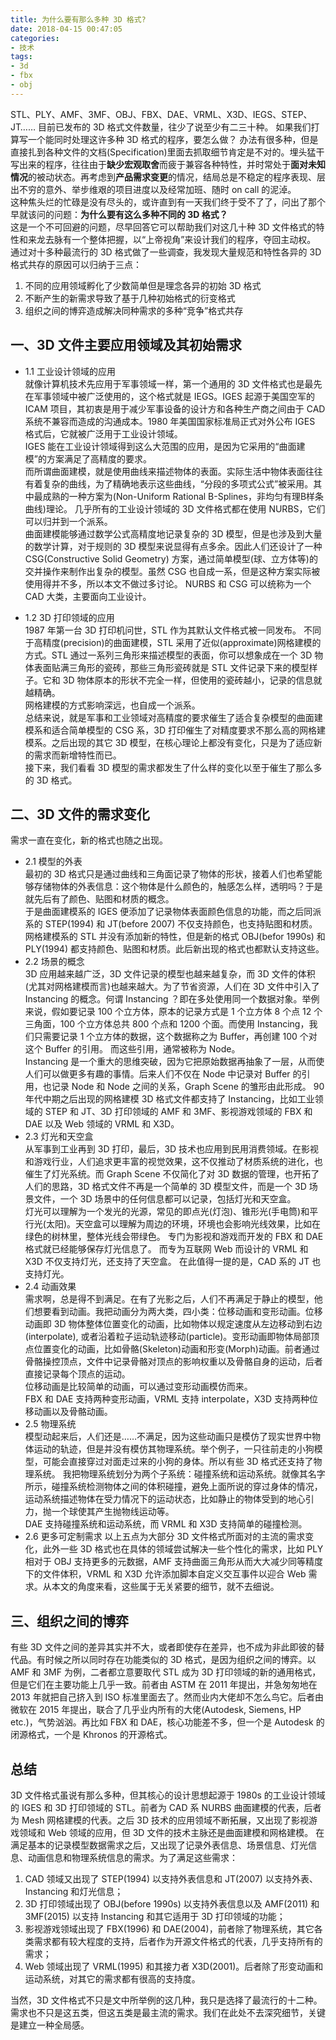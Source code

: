 ```yaml
---
title: 为什么要有那么多种 3D 格式?
date: 2018-04-15 00:47:05
categories:
- 技术
tags: 
- 3d
- fbx
- obj 
---
```


STL、PLY、AMF、3MF、OBJ、FBX、DAE、VRML、X3D、IEGS、STEP、JT…… 目前已发布的 3D 格式文件数量，往少了说至少有二三十种。 
如果我们打算写一个能同时处理这许多种 3D 格式的程序，要怎么做？ 
办法有很多种，但是直接扎到各种文件的文档(Specification)里面去抓取细节肯定是不对的。埋头猛干写出来的程序，往往由于**缺少宏观取舍**而疲于兼容各种特性，并时常处于**面对未知情况**的被动状态。再考虑到**产品需求变更**的情况，结局总是不稳定的程序表现、层出不穷的意外、举步维艰的项目进度以及经常加班、随时 on call 的泥淖。   
这种焦头烂的忙碌是没有尽头的，或许直到有一天我们终于受不了了，问出了那个早就该问的问题：**为什么要有这么多种不同的 3D 格式？**  
这是一个不可回避的问题，尽早回答它可以帮助我们对这几十种 3D 文件格式的特性和来龙去脉有一个整体把握，以“上帝视角”来设计我们的程序，夺回主动权。  
通过对十多种最流行的 3D 格式做了一些调查，我发现大量规范和特性各异的 3D 格式共存的原因可以归纳于三点：
1. 不同的应用领域孵化了少数简单但是理念各异的初始 3D 格式
2. 不断产生的新需求导致了基于几种初始格式的衍变格式
3. 组织之间的博弈造成解决同种需求的多种“竞争”格式共存
<!--more-->

## 一、3D 文件主要应用领域及其初始需求
- 1.1 工业设计领域的应用  
就像计算机技术先应用于军事领域一样，第一个通用的 3D 文件格式也是最先在军事领域中被广泛使用的，这个格式就是 IEGS。IGES 起源于美国空军的 ICAM 项目，其初衷是用于减少军事设备的设计方和各种生产商之间由于 CAD 系统不兼容而造成的沟通成本。1980 年美国国家标准局正式对外公布 IGES 格式后，它就被广泛用于工业设计领域。   
IGES 能在工业设计领域得到这么大范围的应用，是因为它采用的“曲面建模”的方案满足了高精度的要求。  
而所谓曲面建模，就是使用曲线来描述物体的表面。实际生活中物体表面往往有着复杂的曲线，为了精确地表示这些曲线，“分段的多项式公式”被采用。其中最成熟的一种方案为(Non-Uniform Rational B-Splines，非均匀有理B样条曲线)理论。  几乎所有的工业设计领域的 3D 文件格式都在使用 NURBS，它们可以归并到一个派系。  
曲面建模能够通过数学公式高精度地记录复杂的 3D 模型，但是也涉及到大量的数学计算，对于规则的 3D 模型来说显得有点多余。因此人们还设计了一种 CSG(Constructive Solid Geometry) 方案，通过简单模型(球、立方体等)的交并操作来制作出复杂的模型。虽然 CSG 也自成一系，但是这种方案实际被使用得并不多，所以本文不做过多讨论。
NURBS 和 CSG 可以统称为一个 CAD 大类，主要面向工业设计。

- 1.2 3D 打印领域的应用  
1987 年第一台 3D 打印机问世，STL 作为其默认文件格式被一同发布。 不同于高精度(precision)的曲面建模，STL 采用了近似(approximate)网格建模的方式。STL 通过一系列三角形来描述模型的表面，你可以想象成在一个 3D 物体表面贴满三角形的瓷砖，那些三角形瓷砖就是 STL 文件记录下来的模型样子。它和 3D 物体原本的形状不完全一样，但使用的瓷砖越小，记录的信息就越精确。  
网格建模的方式影响深远，也自成一个派系。  
总结来说，就是军事和工业领域对高精度的要求催生了适合复杂模型的曲面建模系和适合简单模型的 CSG 系，3D 打印催生了对精度要求不那么高的网格建模系。之后出现的其它 3D 模型，在核心理论上都没有变化，只是为了适应新的需求而新增特性而已。  
接下来，我们看看 3D 模型的需求都发生了什么样的变化以至于催生了那么多的 3D 格式。

## 二、3D 文件的需求变化
需求一直在变化，新的格式也随之出现。

- 2.1 模型的外表  
最初的 3D 格式只是通过曲线和三角面记录了物体的形状，接着人们也希望能够存储物体的外表信息：这个物体是什么颜色的，触感怎么样，透明吗？于是就先后有了颜色、贴图和材质的概念。  
于是曲面建模系的 IGES 便添加了记录物体表面颜色信息的功能，而之后同派系的 STEP(1994) 和 JT(before 2007) 不仅支持颜色，也支持贴图和材质。  
网格建模系的 STL 并没有添加新的特性，但是新的格式 OBJ(befor 1990s) 和 PLY(1994) 都支持颜色、贴图和材质。此后新出现的格式也都默认支持这些。 
- 2.2 场景的概念  
3D 应用越来越广泛，3D 文件记录的模型也越来越复杂，而 3D 文件的体积(尤其对网格建模而言)也越来越大。为了节省资源，人们在 3D 文件中引入了 Instancing 的概念。何谓 Instancing ？即在多处使用同一个数据对象。举例来说，假如要记录 100 个立方体，原本的记录方式是 1 个立方体 8 个点 12 个三角面，100 个立方体总共 800 个点和 1200 个面。而使用 Instancing，我们只需要记录 1 个立方体的数据，这个数据称之为 Buffer，再创建 100 个对这个 Buffer 的引用。 而这些引用，通常被称为 Node。  
Instancing 是一个重大的思维突破，因为它把原始数据再抽象了一层，从而使人们可以做更多有趣的事情。后来人们不仅在 Node 中记录对 Buffer 的引用，也记录 Node 和 Node 之间的关系，Graph Scene 的雏形由此形成。
90 年代中期之后出现的网格建模 3D 格式文件都支持了 Instancing，比如工业领域的 STEP 和 JT、3D 打印领域的 AMF 和 3MF、影视游戏领域的 FBX 和 DAE 以及 Web 领域的 VRML 和 X3D。
- 2.3 灯光和天空盒  
从军事到工业再到 3D 打印，最后，3D 技术也应用到民用消费领域。在影视和游戏行业，人们追求更丰富的视觉效果，这不仅推动了材质系统的进化，也催生了灯光系统。而 Graph Scene 不仅简化了对 3D 数据的管理，也开拓了人们的思路，3D 格式文件不再是一个简单的 3D 模型文件，而是一个 3D 场景文件，一个 3D 场景中的任何信息都可以记录，包括灯光和天空盒。  
灯光可以理解为一个发光的光源，常见的即点光(灯泡)、锥形光(手电筒)和平行光(太阳)。天空盒可以理解为周边的环境，环境也会影响光线效果，比如在绿色的树林里，整体光线会带绿色。
专门为影视和游戏而开发的 FBX 和 DAE 格式就已经能够保存灯光信息了。 而专为互联网 Web 而设计的 VRML 和 X3D 不仅支持灯光，还支持了天空盒。
在此值得一提的是，CAD 系的 JT 也支持灯光。
- 2.4 动画效果  
需求啊，总是得不到满足。在有了光影之后，人们不再满足于静止的模型，他们想要看到动画。我把动画分为两大类，四小类：位移动画和变形动画。位移动画即 3D 物体整体位置变化的动画，比如物体以规定速度从左边移动到右边(interpolate), 或者沿着粒子运动轨迹移动(particle)。变形动画即物体局部顶点位置变化的动画，比如骨骼(Skeleton)动画和形变(Morph)动画。前者通过骨骼操控顶点，文件中记录骨骼对顶点的影响权重以及骨骼自身的运动，后者直接记录每个顶点的运动。  
位移动画是比较简单的动画，可以通过变形动画模仿而来。  
FBX 和 DAE 支持两种变形动画，VRML 支持 interpolate，X3D 支持两种位移动画以及骨骼动画。  
- 2.5 物理系统  
模型动起来后，人们还是……不满足，因为这些动画只是模仿了现实世界中物体运动的轨迹，但是并没有模仿其物理系统。举个例子，一只往前走的小狗模型，可能会直接穿过对面走过来的小狗的身体。所以有些 3D 格式还支持了物理系统。
我把物理系统划分为两个子系统：碰撞系统和运动系统。就像其名字所示，碰撞系统检测物体之间的体积碰撞，避免上面所说的穿过身体的情况，运动系统描述物体在受力情况下的运动状态，比如静止的物体受到的地心引力，抛一个球使其产生抛物线运动等。  
DAE 支持碰撞系统和运动系统，而 VRML 和 X3D 支持简单的碰撞检测。
- 2.6 更多可定制需求
以上五点为大部分 3D 文件格式所面对的主流的需求变化，此外一些 3D 格式也在具体的领域尝试解决一些个性化的需求，比如 PLY 相对于 OBJ 支持更多的元数据，AMF 支持曲面三角形从而大大减少同等精度下的文件体积，VRML 和 X3D 允许添加脚本自定义交互事件以迎合 Web 需求。从本文的角度来看，这些属于无关紧要的细节，就不去细说。

## 三、组织之间的博弈  
有些 3D 文件之间的差异其实并不大，或者即使存在差异，也不成为非此即彼的替代品。有时候之所以同时存在功能类似的 3D 格式，是因为组织之间的博弈。以 AMF 和 3MF 为例，二者都立意要取代 STL 成为 3D 打印领域的新的通用格式，但是它们在主要功能上几乎一致。前者由 ASTM 在 2011 年提出，并急匆匆地在 2013 年就把自己挤入到 ISO 标准里面去了。然而业内大佬却不怎么鸟它。后者由微软在 2015 年提出，联合了几乎业内所有的大佬(Autodesk, Siemens, HP etc.)，气势汹汹。再比如 FBX 和 DAE，核心功能差不多，但一个是 Autodesk 的闭源格式，一个是 Khronos 的开源格式。  

## 总结
3D 文件格式虽说有那么多种，但其核心的设计思想起源于 1980s 的工业设计领域的 IGES 和 3D 打印领域的 STL。前者为 CAD 系 NURBS 曲面建模的代表，后者为 Mesh 网格建模的代表。之后 3D 技术的应用领域不断拓展，又出现了影视游戏领域和 Web 领域的应用，但 3D 文件的技术主脉还是曲面建模和网格建模。
在满足基本的记录模型数据需求之后，又出现了记录外表信息、场景信息、灯光信息、动画信息和物理系统信息的需求。为了满足这些需求：  
1. CAD 领域又出现了 STEP(1994) 以支持外表信息和 JT(2007) 以支持外表、Instancing 和灯光信息；  
2. 3D 打印领域出现了 OBJ(before 1990s) 以支持外表信息以及 AMF(2011) 和 3MF(2015) 以支持 Instancing 和其它适用于 3D 打印领域的功能；  
3. 影视游戏领域出现了 FBX(1996) 和 DAE(2004)，前者除了物理系统，其它各类需求都有较大程度的支持，后者作为开源文件格式的代表，几乎支持所有的需求；
4. Web 领域出现了 VRML(1995) 和其接力者 X3D(2001)。后者除了形变动画和运动系统，对其它的需求都有很高的支持度。  

当然，3D 文件格式不只是文中所举例的这几种，我只是选择了最流行的十二种。需求也不只是这五类，但这五类是最主流的需求。我们在此处不去深究细节，关键是建立一种全局感。

